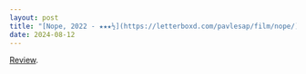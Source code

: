 ```yaml
---
layout: post
title: "[Nope, 2022 - ★★★½](https://letterboxd.com/pavlesap/film/nope/)"
date: 2024-08-12
---
```


[Review](https://letterboxd.com/pavlesap/film/nope/).
